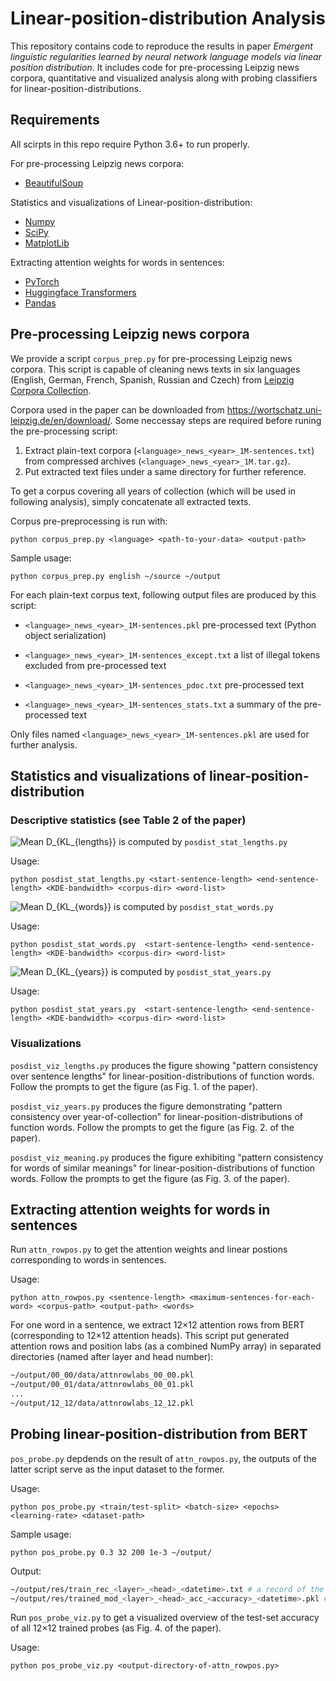 # Linear-position-distribution Analysis
This repository contains code to reproduce the results in paper *Emergent linguistic regularities learned by neural network language models via linear position distribution*.
It includes code for pre-processing Leipzig news corpora, quantitative and visualized analysis along with probing classifiers for linear-position-distributions.

## Requirements
All scirpts in this repo require Python 3.6+ to run properly.

For pre-processing Leipzig news corpora:
* [BeautifulSoup](https://www.crummy.com/software/BeautifulSoup/)

Statistics and visualizations of Linear-position-distribution:
* [Numpy](http://www.numpy.org/)
* [SciPy](https://scipy.org/)
* [MatplotLib](https://matplotlib.org/)

Extracting attention weights for words in sentences:
* [PyTorch](https://pytorch.org/)
* [Huggingface Transformers](https://huggingface.co/)
* [Pandas](https://pandas.pydata.org/)


## Pre-processing Leipzig news corpora
We provide a script `corpus_prep.py` for pre-processing Leipzig news corpora. This script is capable of cleaning news texts in six languages (English, German, French, Spanish, Russian and Czech) from [Leipzig Corpora Collection](https://corpora.uni-leipzig.de/).

Corpora used in the paper can be downloaded from <https://wortschatz.uni-leipzig.de/en/download/>. Some neccessay steps are required before runing the pre-processing script: 

1. Extract plain-text corpora (`<language>_news_<year>_1M-sentences.txt`) from compressed archives (`<language>_news_<year>_1M.tar.gz`). 
2. Put extracted text files under a same directory for further reference. 

To get a corpus covering all years of collection (which will be used in following analysis), simply concatenate all extracted texts.

Corpus pre-preprocessing is run with:

`python corpus_prep.py <language> <path-to-your-data> <output-path>`

Sample usage:

`python corpus_prep.py english ~/source ~/output`

For each plain-text corpus text, following output files are produced by this script:

* `<language>_news_<year>_1M-sentences.pkl` pre-processed text (Python object serialization)

* `<language>_news_<year>_1M-sentences_except.txt` a list of illegal tokens excluded from pre-processed text

* `<language>_news_<year>_1M-sentences_pdoc.txt` pre-processed text

* `<language>_news_<year>_1M-sentences_stats.txt` a summary of the pre-processed text

Only files named `<language>_news_<year>_1M-sentences.pkl` are used for further analysis.

## Statistics and visualizations of linear-position-distribution
### Descriptive statistics (see Table 2 of the paper)
![Mean D_{KL_{lengths}}](https://latex.codecogs.com/svg.image?Mean%20D_%7BKL_%7Blengths%7D%7D) is computed by `posdist_stat_lengths.py`

Usage:

`python posdist_stat_lengths.py <start-sentence-length> <end-sentence-length> <KDE-bandwidth> <corpus-dir> <word-list>`

![Mean D_{KL_{words}}](https://latex.codecogs.com/svg.image?Mean%20D_%7BKL_%7Bwords%7D%7D) is computed by `posdist_stat_words.py`

Usage:

`python posdist_stat_words.py  <start-sentence-length> <end-sentence-length> <KDE-bandwidth> <corpus-dir> <word-list>`


![Mean D_{KL_{years}}](https://latex.codecogs.com/svg.image?Mean%20D_%7BKL_%7Byears%7D%7D) is computed by `posdist_stat_years.py`

Usage:

`python posdist_stat_years.py  <start-sentence-length> <end-sentence-length> <KDE-bandwidth> <corpus-dir> <word-list>`

### Visualizations
`posdist_viz_lengths.py` produces the figure showing "pattern consistency over sentence lengths" for linear-position-distributions of function words. Follow the prompts to get the figure (as Fig. 1. of the paper).

`posdist_viz_years.py` produces the figure demonstrating "pattern consistency over year-of-collection" for linear-position-distributions of function words. Follow the prompts to get the figure (as Fig. 2. of the paper).

`posdist_viz_meaning.py` produces the figure exhibiting "pattern consistency for words of similar meanings" for linear-position-distributions of function words. Follow the prompts to get the figure (as Fig. 3. of the paper).

## Extracting attention weights for words in sentences
Run `attn_rowpos.py` to get the attention weights and linear postions corresponding to words in sentences.

Usage:

`python attn_rowpos.py <sentence-length> <maximum-sentences-for-each-word> <corpus-path> <output-path> <words>`

 For one word in a sentence, we extract 12×12 attention rows from BERT (corresponding to 12×12 attention heads). This script put generated attention rows and position labs (as a combined NumPy array) in separated directories (named after layer and head number):

```bash
~/output/00_00/data/attnrowlabs_00_00.pkl
~/output/00_01/data/attnrowlabs_00_01.pkl
...
~/output/12_12/data/attnrowlabs_12_12.pkl
```
## Probing linear-position-distribution from BERT
`pos_probe.py` depdends on the result of `attn_rowpos.py`, the outputs of the latter script serve as the input dataset to the former.

Usage:

`python pos_probe.py <train/test-split> <batch-size> <epochs> <learning-rate> <dataset-path>` 

Sample usage:

`python pos_probe.py 0.3 32 200 1e-3 ~/output/`

Output:
```bash
~/output/res/train_rec_<layer>_<head>_<datetime>.txt # a record of the training process
~/output/res/trained_mod_<layer>_<head>_acc_<accuracy>_<datetime>.pkl # a trained probe

```

Run `pos_probe_viz.py` to get a visualized overview of the test-set accuracy of all 12×12 trained probes (as Fig. 4. of the paper).

Usage:

`python pos_probe_viz.py <output-directory-of-attn_rowpos.py>`



